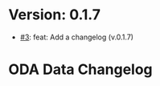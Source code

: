 # Version: 0.1.7

* [#3](https://github.com/ONEcampaign/oda_data_package/pull/3): feat: Add a changelog (v.0.1.7)


# ODA Data Changelog